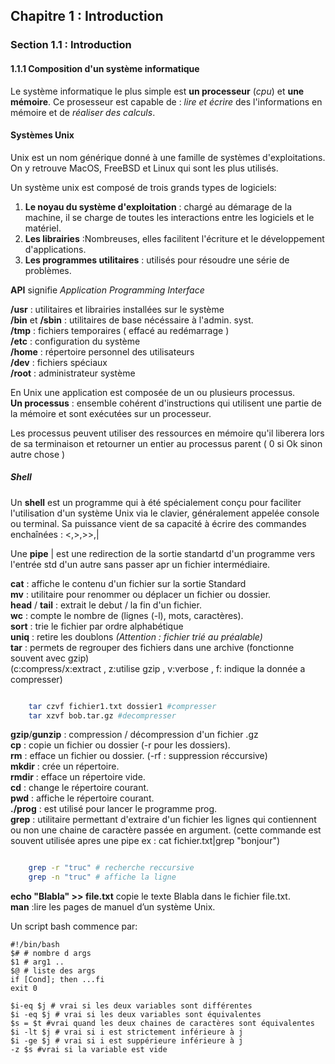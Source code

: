 ## Chapitre 1 : Introduction
### Section 1.1 : Introduction
#### 1.1.1 Composition d'un système informatique

Le système informatique  le plus simple est **un processeur** (*cpu*) et **une mémoire**. Ce prosesseur est capable de : *lire et écrire* des l'informations en mémoire et de *réaliser des calculs*.

#### Systèmes Unix
Unix est un nom générique donné à une famille de systèmes d'exploitations. On y retrouve MacOS, FreeBSD et Linux qui sont les plus utilisés.

Un système unix est composé de trois grands types de logiciels:  

1. **Le noyau du système d'exploitation** : chargé au démarage de la machine, il se charge de toutes les interactions entre les logiciels et le matériel.  
2. **Les librairies** :Nombreuses, elles facilitent l'écriture et le développement d'applications.  
3. **Les programmes utilitaires** : utilisés pour résoudre une série de problèmes.  

 **API** signifie *Application Programming Interface*

 **/usr** : utilitaires et librairies installées sur le système    
 **/bin** et **/sbin** : utilitaires de base nécéssaire à l'admin. syst.  
 **/tmp** : fichiers temporaires ( effacé au redémarrage )  
 **/etc** : configuration du système  
 **/home** : répertoire personnel des utilisateurs  
 **/dev** : fichiers spéciaux  
 **/root** : administrateur système  

En Unix une application est composée de un ou plusieurs processus.   
 **Un processus** :  ensemble cohérent d'instructions qui utilisent une partie de la mémoire et sont exécutées sur un processeur.

 Les processus peuvent utiliser des ressources en mémoire qu'il liberera lors de sa terminaison et retourner un entier au processus parent ( 0 si Ok sinon autre chose )


##### Shell

Un **shell** est un programme qui à été spécialement conçu pour faciliter l'utilisation d'un système Unix via le clavier, généralement appelée console ou terminal. Sa puissance vient de sa capacité à écrire des commandes enchaînées : <,>,>>,|

Une **pipe** | est une redirection de la sortie standartd d'un programme vers l'entrée std d'un autre sans passer apr un fichier intermédiaire. 
 
**cat** : affiche le contenu d'un fichier sur la sortie Standard    
**mv** : utilitaire pour renommer ou déplacer un fichier ou dossier.    
**head** / **tail** : extrait le debut / la fin d'un fichier.  
**wc** : compte le nombre de (lignes (-l), mots, caractères).  
**sort** : trie le fichier par ordre alphabétique  
**uniq** : retire les doublons *(Attention : fichier trié au préalable)*  
**tar** : permets de regrouper des fichiers dans une archive (fonctionne souvent avec gzip)  
 (c:compress/x:extract , z:utilise gzip , v:verbose , f: indique la donnée a compresser)  

``` bash  

    tar czvf fichier1.txt dossier1 #compresser
    tar xzvf bob.tar.gz #decompresser

```

**gzip**/**gunzip** : compression / décompression d'un fichier .gz  
**cp** : copie un fichier ou dossier (-r pour les dossiers).     
**rm** : efface un fichier ou dossier.  (-rf : suppression réccursive)  
**mkdir** : crée un répertoire.    
**rmdir** : efface un répertoire vide.    
**cd** : change le répertoire courant.    
**pwd** : affiche le répertoire courant.    
**./prog** : est utilisé pour lancer le programme prog.    
**grep** : utilitaire permettant d'extraire d'un fichier les lignes qui contiennent ou non une chaine de caractère passée en argument. (cette commande est souvent utilisée apres une pipe ex : cat fichier.txt|grep "bonjour")    

``` bash

    grep -r "truc" # recherche reccursive
    grep -n "truc" # affiche la ligne

```

**echo "Blabla" >> file.txt** copie le texte Blabla dans le fichier file.txt.    
**man** :lire les pages de manuel d’un système Unix.    

Un script bash commence par:  

``` 
#!/bin/bash
$# # nombre d args
$1 # arg1 ..
$@ # liste des args
if [Cond]; then ...fi
exit 0
```


```
$i-eq $j # vrai si les deux variables sont différentes
$i -eq $j # vrai si les deux variables sont équivalentes
$s = $t #vrai quand les deux chaines de caractères sont équivalentes
$i -lt $j # vrai si i est strictement inférieure à j
$i -ge $j # vrai si i est suppérieure inférieure à j
-z $s #vrai si la variable est vide
```

